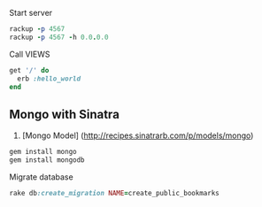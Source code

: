 
Start server 
```ruby
rackup -p 4567
rackup -p 4567 -h 0.0.0.0
```

Call VIEWS 

```ruby
get '/' do
  erb :hello_world
end
```

## Mongo with Sinatra
1. [Mongo Model] (http://recipes.sinatrarb.com/p/models/mongo)

```ruby
gem install mongo
gem install mongodb
```

Migrate database

```ruby
rake db:create_migration NAME=create_public_bookmarks

```


